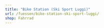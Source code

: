 ```yaml
---
title: "Bike Station (Ski Sport Luggi)"
url: /fuessen/bike-station-ski-sport-luggi/
shop: Fahrrad
---
```

